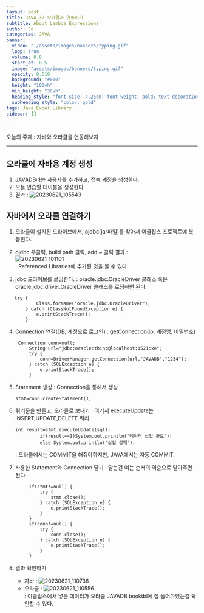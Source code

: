 ```yaml
---
layout: post
title: JAVA_32 오라클과 연동하기
subtitle: About Lambda Expressions
author: Jo
categories: JAVA
banner:
  video: "./assets/images/banners/typing.gif"
  loop: true
  volume: 0.8
  start_at: 8.5
  image: "assets/images/banners/typing.gif"
  opacity: 0.618
  background: "#000"
  height: "100vh"
  min_height: "38vh"
  heading_style: "font-size: 4.25em; font-weight: bold; text-decoration: underline"
  subheading_style: "color: gold"
tags: Java Excel Library
sidebar: []

---
```


오늘의 주제 : 자바와 오라클을 연동해보자 <br>
 * * *

## 오라클에 자바용 계정 생성
1. JAVADB라는 사용자를 추가하고, 접속 계정을 생성한다.
2. 오늘 연습할 테이블을 생성한다.
3. 결과 :
![20230621_105543](https://github.com/CheeseYoung/cheeseyoung.github.io/assets/132384527/d730e3f6-1ebd-45a8-b01c-ff0469896328)

## 자바에서 오라클 연결하기
1. 오라클이 설치된 드라이브에서, ojdbc(jar파일)를 찾아서 이클립스 프로젝트에 복붙힌다. 
2. ojdbc 우클릭, build path 클릭, add ~ 클릭
   결과 :<br>
   ![20230621_101101](https://github.com/CheeseYoung/cheeseyoung.github.io/assets/132384527/d82a05b7-4f16-47f1-990a-8a2b37881037) <br>
: Referenced Libraries에  추가된 것을 볼 수 있다.

3. jdbc 드라이브를 로딩한다.
  : oracle.jdbc.OracleDriver 클래스 혹은 oracle.jdbc.driver.OracleDriver 클래스를 로딩하면 된다.
 ```eclipse
	try {
			Class.forName("oracle.jdbc.OracleDriver");
		} catch (ClassNotFoundException e) {
			e.printStackTrace();
		}
 ```
4. Connection 연결(DB, 계정으로 로그인)
   : getConnection(ip, 계정명, 비밀번호)
   ```eclipse
   	Connection conn=null;
		String url="jdbc:oracle:thin:@localhost:1521:xe";
		try {
			conn=DriverManager.getConnection(url,"JAVADB","1234");
		} catch (SQLException e) {
			e.printStackTrace();
		}
   ```
5. Statement 생성
   : Connection을 통해서 생성
   ```eclipse
   stmt=conn.createStatement();
   ```
6. 쿼리문을 만들고, 오라클로 보내기
   : 여기서 executeUpdate는 INSERT,UPDATE,DELETE 쿼리
   ```eclipse
   int result=stmt.executeUpdate(sql);
			if(result==1)System.out.println("데이터 삽입 완료");
			else System.out.println("삽입 실패");
   ```
   : 오라클에서는 COMMIT을 해줘야하지만, JAVA에서는 자동 COMMIT.
7. 사용한 Statement와 Connection 닫기
   : 닫는건 여는 순서의 역순으로 닫아주면 된다.
   ```eclipse
   		if(stmt!=null) {
			try {
				stmt.close();
			} catch (SQLException e) {
				e.printStackTrace();
			}
		}	
		if(conn!=null) {
			try {
				conn.close();
			} catch (SQLException e) {
				e.printStackTrace();
			}
		}	
   ```

8. 결과 확인하기
   - 자바
     : ![20230621_110736](https://github.com/CheeseYoung/cheeseyoung.github.io/assets/132384527/e5d995ff-e04e-4bc5-a49a-33ffd8c4f357)
   - 오라클
     : ![20230621_110556](https://github.com/CheeseYoung/cheeseyoung.github.io/assets/132384527/1958a3ea-0ce0-43d8-9e01-343e43cde7de)<br>
     : 이클립스에서 넣은 데이터가 오라클 JAVADB booktbl에 잘 들어가있는걸 확인할 수 있다.<br>
  






